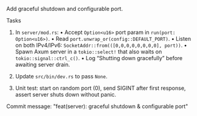 Add graceful shutdown and configurable port.

Tasks
1. In `server/mod.rs`:
   • Accept `Option<u16>` port param in `run(port: Option<u16>)`.
   • Read `port.unwrap_or(config::DEFAULT_PORT)`.
   • Listen on both IPv4/IPv6: `SocketAddr::from(([0,0,0,0,0,0,0,0], port))`.
   • Spawn Axum server in a `tokio::select!` that also waits on `tokio::signal::ctrl_c()`.
   • Log “Shutting down gracefully” before awaiting server drain.

2. Update `src/bin/dev.rs` to pass `None`.

3. Unit test: start on random port (0), send SIGINT after first response, assert server shuts down without panic.

Commit message: "feat(server): graceful shutdown & configurable port"
